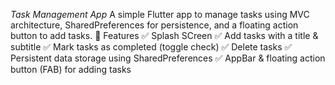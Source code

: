 *Task Management App*
A simple Flutter app to manage tasks using MVC architecture, SharedPreferences for persistence, and a floating action button to add tasks.
📌 Features
✅ Splash SCreen
✅ Add tasks with a title & subtitle
✅ Mark tasks as completed (toggle check) 
✅ Delete tasks
✅ Persistent data storage using SharedPreferences 
✅ AppBar & floating action button (FAB) for adding tasks

